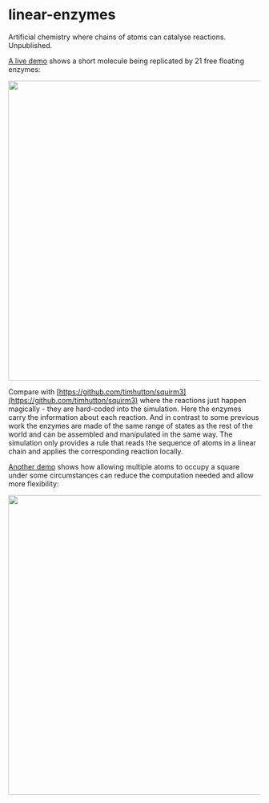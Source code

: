# linear-enzymes
Artificial chemistry where chains of atoms can catalyse reactions. Unpublished.

[A live demo](https://timhutton.github.io/linear-enzymes/enzymes_demo/) shows a short molecule being replicated by 21 free floating enzymes:

<a href="https://timhutton.github.io/linear-enzymes/enzymes_demo/"><img width="600px" src="https://user-images.githubusercontent.com/647092/170825245-5c55b047-5961-4029-9b82-0c988e6377f9.gif"></a>

Compare with [https://github.com/timhutton/squirm3](https://github.com/timhutton/squirm3) where the reactions just happen magically - they are hard-coded into the simulation. Here the enzymes carry the information about each reaction. And in contrast to some previous work the enzymes are made of the same range of states as the rest of the world and can be assembled and manipulated in the same way. The simulation only provides a rule that reads the sequence of atoms in a linear chain and applies the corresponding reaction locally.

[Another demo](https://timhutton.github.io/linear-enzymes/compaction_demo/) shows how allowing multiple atoms to occupy a square under some circumstances can reduce the computation needed and allow more flexibility:

<a href="https://timhutton.github.io/linear-enzymes/compaction_demo/"><img width="600px" src="https://user-images.githubusercontent.com/647092/173341688-00ae35e4-a484-417e-9740-dda21eb5ce2b.png"></a>
